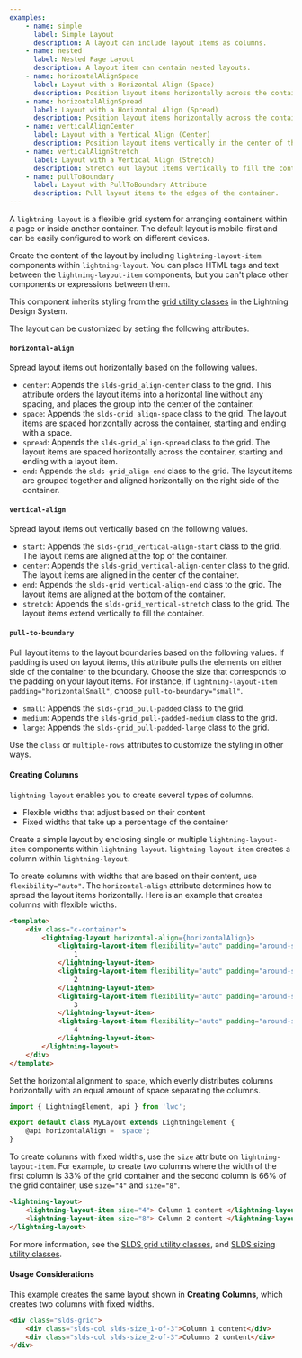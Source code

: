 ```yaml
---
examples:
    - name: simple
      label: Simple Layout
      description: A layout can include layout items as columns.
    - name: nested
      label: Nested Page Layout
      description: A layout item can contain nested layouts.
    - name: horizontalAlignSpace
      label: Layout with a Horizontal Align (Space)
      description: Position layout items horizontally across the container, with space before, between, and after the items.
    - name: horizontalAlignSpread
      label: Layout with a Horizontal Align (Spread)
      description: Position layout items horizontally across the container, with space between the items.
    - name: verticalAlignCenter
      label: Layout with a Vertical Align (Center)
      description: Position layout items vertically in the center of the container.
    - name: verticalAlignStretch
      label: Layout with a Vertical Align (Stretch)
      description: Stretch out layout items vertically to fill the container.
    - name: pullToBoundary
      label: Layout with PullToBoundary Attribute
      description: Pull layout items to the edges of the container.
---
```


A `lightning-layout` is a flexible grid system for arranging containers within
a page or inside another container. The default layout is mobile-first and can
be easily configured to work on different devices.

Create the content of the layout by including `lightning-layout-item` components
within `lightning-layout`. You can place HTML tags and text between the `lightning-layout-item`
components, but you can't place other components or expressions between them.

This component inherits styling from the
[grid utility classes](https://lightningdesignsystem.com/utilities/grid/) in the
Lightning Design System.

The layout can be customized by setting the following attributes.

#### `horizontal-align`

Spread layout items out horizontally based on the following values.

-   `center`: Appends the `slds-grid_align-center` class to the grid. This attribute orders the layout items into a horizontal line without any spacing, and places the group into the center of the container.
-   `space`: Appends the `slds-grid_align-space` class to the grid. The layout items are spaced horizontally across the container, starting and ending with a space.
-   `spread`: Appends the `slds-grid_align-spread` class to the grid. The layout items are spaced horizontally across the container, starting and ending with a layout item.
-   `end`: Appends the `slds-grid_align-end` class to the grid. The layout items are grouped together and aligned horizontally on the right side of the container.

#### `vertical-align`

Spread layout items out vertically based on the following values.

-   `start`: Appends the `slds-grid_vertical-align-start` class to the grid. The layout items are aligned at the top of the container.
-   `center`: Appends the `slds-grid_vertical-align-center` class to the grid. The layout items are aligned in the center of the container.
-   `end`: Appends the `slds-grid_vertical-align-end` class to the grid. The layout items are aligned at the bottom of the container.
-   `stretch`: Appends the `slds-grid_vertical-stretch` class to the grid. The layout items extend vertically to fill the container.

#### `pull-to-boundary`

Pull layout items to the layout boundaries based on the following values. If
padding is used on layout items, this attribute pulls the elements on either
side of the container to the boundary. Choose the size that corresponds to the
padding on your layout items. For instance, if
`lightning-layout-item padding="horizontalSmall"`, choose `pull-to-boundary="small"`.

-   `small`: Appends the `slds-grid_pull-padded` class to the grid.
-   `medium`: Appends the `slds-grid_pull-padded-medium` class to the grid.
-   `large`: Appends the `slds-grid_pull-padded-large` class to the grid.

Use the `class` or `multiple-rows` attributes to customize the styling in other
ways.

#### Creating Columns

`lightning-layout` enables you to create several types of columns.

-   Flexible widths that adjust based on their content
-   Fixed widths that take up a percentage of the container

Create a simple layout by enclosing single or multiple `lightning-layout-item` components within `lightning-layout`. `lightning-layout-item` creates a column within `lightning-layout`.

To create columns with widths that are based on their content, use `flexibility="auto"`. The `horizontal-align` attribute determines how to spread the layout items horizontally. Here is an example that creates columns with flexible widths.

```html
<template>
    <div class="c-container">
        <lightning-layout horizontal-align={horizontalAlign}>
            <lightning-layout-item flexibility="auto" padding="around-small">
                1
            </lightning-layout-item>
            <lightning-layout-item flexibility="auto" padding="around-small">
                2
            </lightning-layout-item>
            <lightning-layout-item flexibility="auto" padding="around-small">
                3
            </lightning-layout-item>
            <lightning-layout-item flexibility="auto" padding="around-small">
                4
            </lightning-layout-item>
        </lightning-layout>
    </div>
</template>
```

Set the horizontal alignment to `space`, which evenly distributes columns horizontally with an equal amount of space separating the columns.

```javascript
import { LightningElement, api } from 'lwc';

export default class MyLayout extends LightningElement {
    @api horizontalAlign = 'space';
}
```

To create columns with fixed widths, use the `size` attribute on `lightning-layout-item`. For example, to create two columns where the width of the first column is 33% of the grid container and the second column is 66% of the grid container, use `size="4"` and `size="8"`.

```html
<lightning-layout>
    <lightning-layout-item size="4"> Column 1 content </lightning-layout-item>
    <lightning-layout-item size="8"> Column 2 content </lightning-layout-item>
</lightning-layout>
```

For more information, see the [SLDS grid utility classes](https://lightningdesignsystem.com/utilities/grid/), and [SLDS sizing utility classes](https://www.lightningdesignsystem.com/utilities/sizing/).

#### Usage Considerations

This example creates the same layout shown in **Creating Columns**,
which creates two columns with fixed widths.

```html
<div class="slds-grid">
    <div class="slds-col slds-size_1-of-3">Column 1 content</div>
    <div class="slds-col slds-size_2-of-3">Columns 2 content</div>
</div>
```
